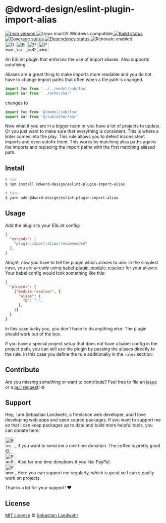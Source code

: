 <!-- TITLE/ -->
# @dword-design/eslint-plugin-import-alias
<!-- /TITLE -->

<!-- BADGES/ -->
  <p>
    <a href="https://npmjs.org/package/@dword-design/eslint-plugin-import-alias">
      <img
        src="https://img.shields.io/npm/v/@dword-design/eslint-plugin-import-alias.svg"
        alt="npm version"
      >
    </a><img src="https://img.shields.io/badge/os-linux%20%7C%C2%A0macos%20%7C%C2%A0windows-blue" alt="Linux macOS Windows compatible"><a href="https://github.com/dword-design/eslint-plugin-import-alias/actions">
      <img
        src="https://github.com/dword-design/eslint-plugin-import-alias/workflows/build/badge.svg"
        alt="Build status"
      >
    </a><a href="https://codecov.io/gh/dword-design/eslint-plugin-import-alias">
      <img
        src="https://codecov.io/gh/dword-design/eslint-plugin-import-alias/branch/master/graph/badge.svg"
        alt="Coverage status"
      >
    </a><a href="https://david-dm.org/dword-design/eslint-plugin-import-alias">
      <img src="https://img.shields.io/david/dword-design/eslint-plugin-import-alias" alt="Dependency status">
    </a><img src="https://img.shields.io/badge/renovate-enabled-brightgreen" alt="Renovate enabled"><br/><a href="https://gitpod.io/#https://github.com/dword-design/eslint-plugin-import-alias">
      <img
        src="https://gitpod.io/button/open-in-gitpod.svg"
        alt="Open in Gitpod"
        height="32"
      >
    </a><a href="https://www.buymeacoffee.com/dword">
      <img
        src="https://www.buymeacoffee.com/assets/img/guidelines/download-assets-sm-2.svg"
        alt="Buy Me a Coffee"
        height="32"
      >
    </a><a href="https://paypal.me/SebastianLandwehr">
      <img
        src="https://dword-design.de/images/paypal.svg"
        alt="PayPal"
        height="32"
      >
    </a><a href="https://www.patreon.com/dworddesign">
      <img
        src="https://dword-design.de/images/patreon.svg"
        alt="Patreon"
        height="32"
      >
    </a>
</p>
<!-- /BADGES -->

<!-- DESCRIPTION/ -->
An ESLint plugin that enforces the use of import aliases. Also supports autofixing.
<!-- /DESCRIPTION -->

Aliases are a great thing to make imports more readable and you do not have to change import paths that often when a file path is changed.

```js
import foo from '../../model/sub/foo'
import bar from '../other/bar'
```

changes to

```js
import foo from '@/model/sub/foo'
import bar from '@/sub/other/bar'
```

Now what if you are in a bigger team or you have a lot of projects to update. Or you just want to make sure that everything is consistent. This is where a linter comes into the play. This rule allows you to detect inconsistent imports and even autofix them. This works by matching alias paths agains the imports and replacing the import paths with the first matching aliased path.

<!-- INSTALL/ -->
## Install

```bash
# npm
$ npm install @dword-design/eslint-plugin-import-alias

# Yarn
$ yarn add @dword-design/eslint-plugin-import-alias
```
<!-- /INSTALL -->

## Usage

Add the plugin to your ESLint config:

```json
{
  "extends": [
    "plugin:import-alias/recommended"
  ],
}
```

Alright, now you have to tell the plugin which aliases to use. In the simplest case, you are already using [babel-plugin-module-resolver](https://www.npmjs.com/package/babel-plugin-module-resolver) for your aliases. Your babel config would look something like this:

```json
{
  "plugins": {
    ["module-resolver", {
      "alias": {
        "@": ".",
      },
    }]
  }
}
```

In this case lucky you, you don't have to do anything else. The plugin should work out of the box.

If you have a special project setup that does not have a babel config in the project path, you can still use the plugin by passing the aliases directly to the rule. In this case you define the rule additionally in the `rules` section:



<!-- LICENSE/ -->
## Contribute

Are you missing something or want to contribute? Feel free to file an [issue](https://github.com/dword-design/eslint-plugin-import-alias/issues) or a [pull request](https://github.com/dword-design/eslint-plugin-import-alias/pulls)! ⚙️

## Support

Hey, I am Sebastian Landwehr, a freelance web developer, and I love developing web apps and open source packages. If you want to support me so that I can keep packages up to date and build more helpful tools, you can donate here:

<p>
  <a href="https://www.buymeacoffee.com/dword">
    <img
      src="https://www.buymeacoffee.com/assets/img/guidelines/download-assets-sm-2.svg"
      alt="Buy Me a Coffee"
      height="32"
    >
  </a>&nbsp;If you want to send me a one time donation. The coffee is pretty good 😊.<br/>
  <a href="https://paypal.me/SebastianLandwehr">
    <img
      src="https://dword-design.de/images/paypal.svg"
      alt="PayPal"
      height="32"
    >
  </a>&nbsp;Also for one time donations if you like PayPal.<br/>
  <a href="https://www.patreon.com/dworddesign">
    <img
      src="https://dword-design.de/images/patreon.svg"
      alt="Patreon"
      height="32"
    >
  </a>&nbsp;Here you can support me regularly, which is great so I can steadily work on projects.
</p>

Thanks a lot for your support! ❤️

## License

[MIT License](https://opensource.org/licenses/MIT) © [Sebastian Landwehr](https://dword-design.de)
<!-- /LICENSE -->
